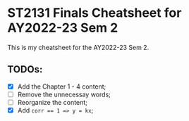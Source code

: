 # ST2131 Finals Cheatsheet for AY2022-23 Sem 2

This is my cheatsheet for the AY2022-23 Sem 2.

## TODOs:

- [x] Add the Chapter 1 - 4 content;
- [ ] Remove the unnecessay words;
- [ ] Reorganize the content;
- [x] Add `corr == 1 => y = kx`;

